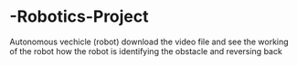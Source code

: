 # -Robotics-Project
Autonomous vechicle (robot)
download the video file and see the working of the robot how the robot is identifying the obstacle and reversing back
